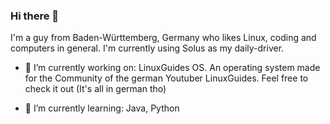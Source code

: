 ### Hi there 👋

I'm a guy from Baden-Württemberg, Germany who likes Linux, coding and computers in general.
I'm currently using Solus as my daily-driver.

- 🔭 I’m currently working on:
LinuxGuides OS. An operating system made for the Community of the german Youtuber LinuxGuides. Feel free to check it out
(It's all in german tho)

- 🌱 I’m currently learning:
Java, Python

<!--
**Malternative3772/Malternative3772** is a ✨ _special_ ✨ repository because its `README.md` (this file) appears on your GitHub profile.

Here are some ideas to get you started:

- 🔭 I’m currently working on ...
- 🌱 I’m currently learning ...
- 👯 I’m looking to collaborate on ...
- 🤔 I’m looking for help with ...
- 💬 Ask me about ...
- 📫 How to reach me: ...
- 😄 Pronouns: ...
- ⚡ Fun fact: ...
-->
